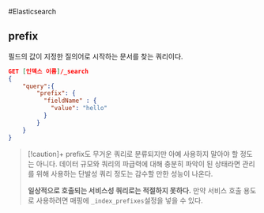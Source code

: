 #Elasticsearch 

## prefix
필드의 값이 지정한 질의어로 시작하는 문서를 찾는 쿼리이다.

```json
GET [인덱스 이름]/_search
{
	"query":{
		"prefix": {
		  "fieldName" : {
		    "value": "hello"
		  }
		}
	}
}
```

> [!caution]+ 
> prefix도 무거운 쿼리로 분류되지만 아예 사용하지 말아야 할 정도는 아니다. 데이터 규모와 쿼리의 파급력에 대해 충분히 파악이 된 상태라면 관리를 위해 사용하는 단발성 쿼리 정도는 감수할 만한 성능이 나온다.
> 
> **일상적으로 호출되는 서비스성 쿼리로는 적절하지 못하다.**
> 만약 서비스 호출 용도로 사용하려면 매핑에 `_index_prefixes`설정을 넣을 수 있다.

